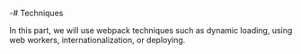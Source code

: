 -# Techniques

In this part, we will use webpack techniques such as dynamic loading, using web workers, internationalization, or deploying.
